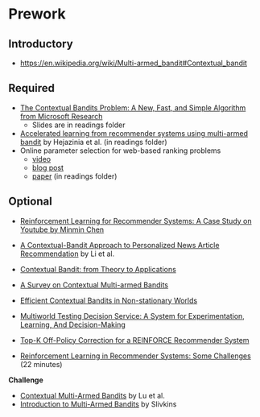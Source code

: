 Prework
======

Introductory
-------

- https://en.wikipedia.org/wiki/Multi-armed_bandit#Contextual_bandit

Required
------

- [The Contextual Bandits Problem: A New, Fast, and Simple Algorithm from Microsoft Research](https://www.youtube.com/watch?v=gzxRDw3lXv8)
    + Slides are in readings folder
- [Accelerated learning from recommender systems using multi-armed bandit](https://arxiv.org/abs/1908.06158) by Hejazinia et al. (in readings folder)
- Online parameter selection for web-based ranking problems 
    + [video](https://www.youtube.com/watch?v=hBjY_3a30UI)
    - [blog post](https://blog.acolyer.org/2018/10/08/online-parameter-selection-for-web-based-ranking-problems/)
    - [paper](https://www.kdd.org/kdd2018/accepted-papers/view/online-parameter-selection-for-web-based-ranking-problems) (in readings folder)

Optional
------

- [Reinforcement Learning for Recommender Systems: A Case Study on Youtube by Minmin Chen](https://www.youtube.com/watch?v=HEqQ2_1XRTs)
- [A Contextual-Bandit Approach to Personalized News Article Recommendation](https://arxiv.org/abs/1003.0146) by Li et al.

- [Contextual Bandit: from Theory to Applications](youtube.com/watch?v=Mu8uAVrD08w)
- [A Survey on Contextual Multi-armed Bandits](https://arxiv.org/abs/1508.03326)
- [Efficient Contextual Bandits in Non-stationary Worlds](https://arxiv.org/abs/1708.01799)
- [Multiworld Testing Decision Service: A System for Experimentation, Learning, And Decision-Making](https://www.microsoft.com/en-us/research/project/multi-world-testing-mwt/)
- [Top-K Off-Policy Correction for a REINFORCE Recommender System](https://www.youtube.com/watch?v=Ys3YY7sSmIA)
- [Reinforcement Learning in Recommender Systems: Some Challenges](https://slideslive.com/38917655/reinforcement-learning-in-recommender-systems-some-challenges) (22 minutes)

__Challenge__

- [Contextual Multi-Armed Bandits](http://proceedings.mlr.press/v9/lu10a/lu10a.pdf) by Lu et al.
- [Introduction to Multi-Armed Bandits](https://arxiv.org/abs/1904.07272) by Slivkins
